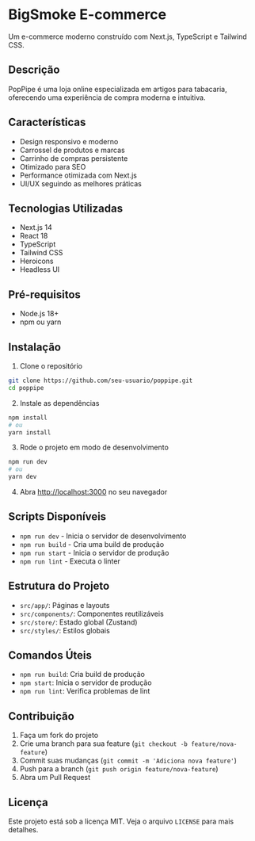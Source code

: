 # BigSmoke E-commerce

Um e-commerce moderno construído com Next.js, TypeScript e Tailwind CSS.

## Descrição
PopPipe é uma loja online especializada em artigos para tabacaria, oferecendo uma experiência de compra moderna e intuitiva.

## Características

- Design responsivo e moderno
- Carrossel de produtos e marcas
- Carrinho de compras persistente
- Otimizado para SEO
- Performance otimizada com Next.js
- UI/UX seguindo as melhores práticas

## Tecnologias Utilizadas
- Next.js 14
- React 18
- TypeScript
- Tailwind CSS
- Heroicons
- Headless UI

## Pré-requisitos
- Node.js 18+
- npm ou yarn

## Instalação

1. Clone o repositório
```bash
git clone https://github.com/seu-usuario/poppipe.git
cd poppipe
```

2. Instale as dependências
```bash
npm install
# ou
yarn install
```

3. Rode o projeto em modo de desenvolvimento
```bash
npm run dev
# ou
yarn dev
```

4. Abra [http://localhost:3000](http://localhost:3000) no seu navegador

## Scripts Disponíveis

- `npm run dev` - Inicia o servidor de desenvolvimento
- `npm run build` - Cria uma build de produção
- `npm run start` - Inicia o servidor de produção
- `npm run lint` - Executa o linter

## Estrutura do Projeto
- `src/app/`: Páginas e layouts
- `src/components/`: Componentes reutilizáveis
- `src/store/`: Estado global (Zustand)
- `src/styles/`: Estilos globais

## Comandos Úteis
- `npm run build`: Cria build de produção
- `npm start`: Inicia o servidor de produção
- `npm run lint`: Verifica problemas de lint

## Contribuição
1. Faça um fork do projeto
2. Crie uma branch para sua feature (`git checkout -b feature/nova-feature`)
3. Commit suas mudanças (`git commit -m 'Adiciona nova feature'`)
4. Push para a branch (`git push origin feature/nova-feature`)
5. Abra um Pull Request

## Licença
Este projeto está sob a licença MIT. Veja o arquivo `LICENSE` para mais detalhes.
